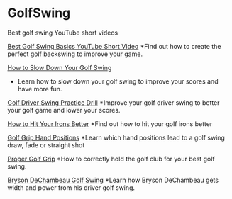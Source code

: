 # GolfSwing
Best golf swing YouTube short videos

<a href="https://www.youtube.com/shorts/hWKyx46FAt4">Best Golf Swing Basics YouTube Short Video</a>
*Find out how to create the perfect golf backswing to improve your game.

<a href="https://www.youtube.com/watch?v=__rAN2VcAmA">How to Slow Down Your Golf Swing</a>
* Learn how to slow down your golf swing to improve your scores and have more fun.

<a href="https://www.youtube.com/shorts/ivsbDWW1n8U">Golf Driver Swing Practice Drill</a>
*Improve your golf driver swing to better your golf game and lower your scores.

<a href="https://www.youtube.com/shorts/P_OX8GDrYu8">How to Hit Your Irons Better</a>
*Find out how to hit your golf irons better

<a href="https://www.youtube.com/shorts/9wxog4tJEpQ">Golf Grip Hand Positions</a>
*Learn which hand positions lead to a golf swing draw, fade or straight shot

<a href="https://www.youtube.com/shorts/mYlaYYjU7CI">Proper Golf Grip</a>
*How to correctly hold the golf club for your best golf swing.

<a href="https://www.youtube.com/shorts/s4tFPPEdw80">Bryson DeChambeau Golf Swing</a>
*Learn how Bryson DeChambeau gets width and power from his driver golf swing.
